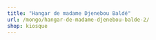 ```yaml
---
title: "Hangar de madame Djenebou Baldé"
url: /mongo/hangar-de-madame-djenebou-balde-2/
shop: kiosque
---
```

